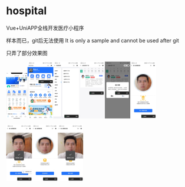 # hospital
Vue+UniAPP全栈开发医疗小程序

样本而已，git后无法使用
It is only a sample and cannot be used after git



只弄了部分效果图

<img src="src/1.PNG" alt="1" style="zoom: 15%;" /><img src="src/2.PNG" alt="2" style="zoom:15%;" /><img src="src/8.PNG" alt="8" style="zoom:15%;" /><img src="src/3.PNG" alt="3" style="zoom:15%;" /><img src="src/4.PNG" alt="4" style="zoom:15%;" /><img src="src/5.png" alt="5" style="zoom:15%;" />

<img src="src/7.png" alt="7" style="zoom:15%;" /><img src="src/6.png" alt="6" style="zoom:15%;" /><img src="src/9.PNG" alt="9" style="zoom:15%;" />

